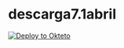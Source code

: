 # descarga7.1abril



[![Deploy to Okteto](https://okteto.com/develop-okteto.svg)](https://cloud.okteto.com/deploy?repository=https://github.com/Leotr86/descarga7.1abril)
